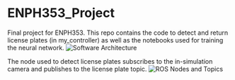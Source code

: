 # ENPH353_Project
Final project for ENPH353. This repo contains the code to detect and return license plates (in my_controller) as well as the notebooks used for training the neural network. 
![Software Architecture](https://user-images.githubusercontent.com/68255880/164309155-09600464-33eb-4ef2-87a6-e4d5b3066329.jpg)

The node used to detect license plates subscribes to the in-simulation camera and publishes to the license plate topic. 
![ROS Nodes and Topics](https://user-images.githubusercontent.com/68255880/164309221-b92cab61-83d8-423e-b14b-24c7d0743261.jpg)
